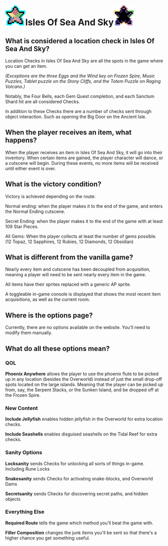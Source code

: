 # <img src="../data/sprites/isles_of_sea_and_sky.png" alt="" width="64"/>Isles Of Sea And Sky<img src="../data/sprites/isles_of_sea_and_sky_obsidian.png" alt="" width="64"/>

## What is considered a location check in Isles Of Sea And Sky?

Location Checks in Isles Of Sea And Sky are all the spots in the game where you can get an item. 

*(Exceptions are the three Eggs and the Wind key on Frozen Spire, 
Music Puzzles, Tablet puzzle on the Stony Cliffs, and the Totem Puzzle on Raging Volcano.)* 

Notably, the Four Bells, each Gem Quest completion, and each Sanctum Shard hit are all considered Checks.

In addition to these Checks there are a number of checks sent through object interaction. 
Such as opening the Big Door on the Ancient Isle.

## When the player receives an item, what happens?

When the player receives an item in Isles Of Sea And Sky, it will go into their inventory. When certain items are gained, the player character will dance, or a cutscene will begin.
During these events, no more items will be received until either event is over.

## What is the victory condition?

Victory is achieved depending on the route:

Normal ending: when the player makes it to the end of the game, and enters the Normal Ending cutscene. 

Secret Ending: when the player makes it to the end of the game with at least 109 Star Pieces. 

All Gems: When the player collects at least the number of gems possible. (12 Topaz, 12 Sapphires, 12 Rubies, 12 Diamonds, 12 Obsidian)
## What is different from the vanilla game?

Nearly every item and cutscene has been decoupled from acquisition, meaning a player will need to be sent nearly every item in the game.

All items have their sprites replaced with a generic AP sprite.

A toggleable in-game console is displayed that shows the most recent item acquisitions,
as well as the current room.

## Where is the options page?

Currently, there are no options available on the website.
You'll need to modify them manually.

## What do all these options mean?

### QOL

**Phoenix Anywhere** allows the player to use the phoenix flute to be picked up in any location (besides the Overworld)
instead of just the small drop-off spots located on the large islands. Meaning that the player can
be picked up from, say, the Serpent Stacks, or the Sunken Island, and be dropped off at the Frozen Spire.

### New Content

**Include Jellyfish** enables hidden jellyfish in the Overworld for extra location checks.

**Include Seashells** enables disguised seashells on the Tidal Reef for extra checks.

### Sanity Options

 **Locksanity** sends Checks for unlocking all sorts of things in-game. Including Rune Locks

 **Snakesanity** sends Checks for activating snake-blocks, and Overworld Dams


 **Secretsanity** sends Checks for discovering secret paths, and hidden objects

### Everything Else

**Required Route** tells the game which method you'll beat the game with.

**Filler Composition** changes the junk items you'll be sent so that there's a 
higher chance you get something useful.